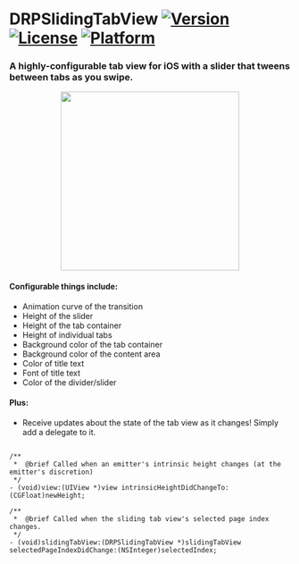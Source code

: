 # DRPSlidingTabView [![Version](https://img.shields.io/cocoapods/v/DRPSlidingTabView.svg?style=flat)](http://cocoapods.org/pods/DRPSlidingTabView) [![License](https://img.shields.io/cocoapods/l/DRPSlidingTabView.svg?style=flat)](http://cocoapods.org/pods/DRPSlidingTabView) [![Platform](https://img.shields.io/cocoapods/p/DRPSlidingTabView.svg?style=flat)](http://cocoapods.org/pods/DRPSlidingTabView)
### A highly-configurable tab view for iOS with a slider that tweens between tabs as you swipe.

<p align="center">
  <img src="http://giant.gfycat.com/SecondWhoppingGoitered.gif" width="320"/>
</p>

#### Configurable things include:
* Animation curve of the transition
* Height of the slider
* Height of the tab container
* Height of individual tabs
* Background color of the tab container
* Background color of the content area
* Color of title text
* Font of title text
* Color of the divider/slider

#### Plus:
* Receive updates about the state of the tab view as it changes! Simply add a delegate to it.
```objc

/**
 *  @brief Called when an emitter's intrinsic height changes (at the emitter's discretion)
 */
- (void)view:(UIView *)view intrinsicHeightDidChangeTo:(CGFloat)newHeight;

/**
 *  @brief Called when the sliding tab view's selected page index changes.
 */
- (void)slidingTabView:(DRPSlidingTabView *)slidingTabView selectedPageIndexDidChange:(NSInteger)selectedIndex;
```

